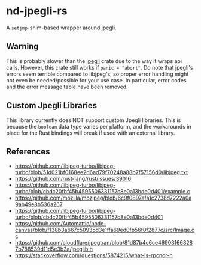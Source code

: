 # nd-jpegli-rs
A `setjmp`-shim-based wrapper around jpegli.

## Warning
This is probably slower than the [jpegli](https://docs.rs/jpegli/latest/jpegli/) crate due to the way it wraps api calls.
However, this crate still works if `panic = "abort"`.
Do note that jpegli's errors seem terrible compared to libjpeg's, 
so proper error handling might not even be needed/possible for your use case.
In particular, error codes and the error message table have been removed.

## Custom Jpegli Libraries
This library currently does NOT support custom Jpegli libraries.
This is because the `boolean` data type varies per platform,
and the workarounds in place for the Rust bindings will break if used with an external library.

## References
 * https://github.com/libjpeg-turbo/libjpeg-turbo/blob/51d021bf0168ee2d6ad79f70248a88b7f57156d0/libjpeg.txt
 * https://github.com/rust-lang/rust/issues/39016
 * https://github.com/libjpeg-turbo/libjpeg-turbo/blob/cbdc20fbf45b4595506331157c8e0a13bde0d401/example.c
 * https://github.com/mozilla/mozjpeg/blob/6c9f0897afa1c2738d7222a0a9ab49e8b536a267
 * https://github.com/libjpeg-turbo/libjpeg-turbo/blob/cbdc20fbf45b4595506331157c8e0a13bde0d401
 * https://github.com/Automattic/node-canvas/blob/f138b3a667c50935d3e1ffa69ed0fb56f0f2877c/src/Image.cc
 * https://github.com/cloudflare/jpegtran/blob/81d87b4c6ce469031663287b788539d11d5e3b3a/jpeglib.h
 * https://stackoverflow.com/questions/5874215/what-is-rpcndr-h
 